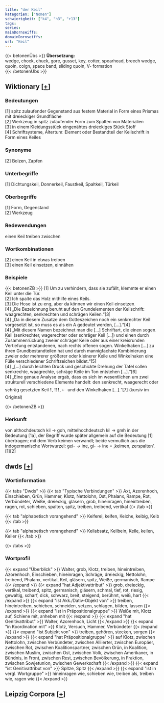 ```yaml
---
title: "der Keil"
kategorien: ["Nomen"]
schwierigkeit: ["k4", "h3", "r13"]
tags:
series:
mainDornseiffs:
domainDornseiffs:
url: "Keil"
---
```


{{< betonenÜbs >}}
**Übersetzung:**  
wedge, chock, chuck, gore, gusset, key, cotter, spearhead, breech wedge, quoin, coign, space band, sliding quoin, V-  formation  
{{< /betonenÜbs >}}

## Wiktionary [[+](https://de.wiktionary.org/wiki/Keil)]

### Bedeutungen
[1] spitz zulaufender Gegenstand aus festem Material in Form eines Prismas mit dreieckiger Grundfläche  
[2] Werkzeug in spitz zulaufender Form zum Spalten von Materialien  
[3] in einem Kleidungsstück eingenähtes dreieckiges Stück Stoff  
[4] Schriftsysteme, Altertum: Element oder Bestandteil der Keilschrift in Form eines Keiles  

### Synonyme
[2] Bolzen, Zapfen  

### Unterbegriffe
[1] Dichtungskeil, Donnerkeil, Faustkeil, Spaltkeil, Türkeil  

### Oberbegriffe
[1] Form, Gegenstand  
[2] Werkzeug  

### Redewendungen
einen Keil treiben zwischen  

### Wortkombinationen
[2] einen Keil in etwas treiben  
[3] einen Keil einsetzen, einnähen  

### Beispiele
{{< betonenZB >}}
[1] Um zu verhindern, dass sie zufällt, klemmte er einen Keil unter die Tür.  
[2] Ich spalte das Holz mithilfe eines Keils.  
[3] Die Hose ist zu eng, aber da können wir einen Keil einsetzen.  
[4] „Die Bezeichnung beruht auf den Grundelementen der Keilschrift: waagrechten, senkrechten und schrägen Keilen.“[3]  
[4] „Da in diesem Zusatze dem Gotteszeichen noch ein senkrechter Keil vorgesetzt ist, so muss es als ein A gedeutet werden, […].“[4]  
[4] „Mit diesem Namen bezeichnet man die […] Schriftart, die einen sogen. Keil (senkrechter, wagerechter oder schräger Keil […]) und einen durch Zusammenrückung zweier schräger Keile oder aus einer kreisrunden Vertiefung entstandenen, nach rechts offenen sogen. Winkelhaken […] zu ihren Grundbestandteilen hat und durch mannigfachste Kombinierung zweier oder mehrerer größerer oder kleinerer Keile und Winkelhaken eine Fülle verschiedener Schriftzeichen bildet.“[5]  
[4] „[…] durch leichten Druck und geschickte Drehung der Tafel sollen senkrechte, waagrechte, schräge Keile im Ton entstehen […].“[6]  
[4] „Eine genaue Analyse ergab, dass es sich im wesentlichen um zwei strukturell verschiedene Elemente handelt: den senkrecht, waagerecht oder schräg gesetzten Keil 𒁹, 𒁹𒁹𒁹, 𒀸 und den Winkelhaken [...].“[7] (kursiv im Original)  

{{< /betonenZB >}}
### Herkunft
von althochdeutsch kil → goh, mittelhochdeutsch kil → gmh in der Bedeutung [1a], der Begriff wurde später allgemein auf die Bedeutung [1] übertragen; mit dem Verb keimen verwandt; beide vermutlich aus die indogermanische Wortwurzel: gei- → ine, gi- → ine = ‚keimen, zerspalten‘.[1][2]  



## dwds [[+](https://www.dwds.de/wb/Keil)]

### Wortinformation
{{< tabs "Dwds" >}}
{{< tab "Typische Verbindungen" >}}
Axt, Azorenhoch, Einschieben, Grün, Hammer, Klotz, Nettolohn, Ost, Phalanx, Rampe, Rot, Verbündeter, Weiße, dreieckig, gläsern, grob, hineinragen, hineintreiben, ragen, rot, schieben, spalten, spitz, treiben, treibend, vertikal
{{< /tab >}}

{{< tab "alphabetisch vorangehend" >}}
Keiferei, keifen, Keiche, keibig, Keib
{{< /tab >}}

{{< tab "alphabetisch vorangehend" >}}
Keilabsatz, Keilbein, Keile, keilen, Keiler
{{< /tab >}}

{{< /tabs >}}

### Wortprofil
{{< expand "Überblick" >}} Walter, grob, Klotz, treiben, hineintreiben, Azorenhoch, Einschieben, hineinragen, Schräge, dreieckig, Nettolohn, treibend, Phalanx, vertikal, Keil, gläsern, spitz, Weiße, germanisch, Rampe {{< /expand >}}
{{< expand "hat Adjektivattribut" >}} grob, dreieckig, vertikal, treibend, spitz, germanisch, gläsern, schmal, tief, rot, riesig, gewaltig, scharf, dick, schwarz, breit, steigend, berühmt, weiß, hart {{< /expand >}}
{{< expand "ist Akk./Dativ-Objekt von" >}} treiben, hineintreiben, schieben, schneiden, setzen, schlagen, bilden, lassen {{< /expand >}}
{{< expand "ist in Präpositionalgruppe" >}} Weiße mit, Klotz auf, Schiene mit, anheben mit {{< /expand >}}
{{< expand "hat Genitivattribut" >}} Walter, Azorenhoch, Licht {{< /expand >}}
{{< expand "in Koordination mit" >}} Klotz, Versuch, Hammer, Verbündeter {{< /expand >}}
{{< expand "ist Subjekt von" >}} treiben, gehören, stecken, sorgen {{< /expand >}}
{{< expand "hat Präpositionalgruppe" >}} auf Klotz, zwischen Nettolohn, zwischen Verbündeter, zwischen Alliierter, zwischen Europäer, zwischen Rot, zwischen Koalitionspartner, zwischen Grün, in Koalition, zwischen Muslim, zwischen Ost, zwischen Volk, zwischen Amerikaner, in Bündnis, in Front, zwischen Rest, zwischen Bevölkerung, in Fraktion, zwischen Sowjetunion, zwischen Gewerkschaft {{< /expand >}}
{{< expand "ist Genitivattribut von" >}} Spitze, Spitz {{< /expand >}}
{{< expand "ist in vergl. Wortgruppe" >}} hineinragen wie, schieben wie, treiben als, treiben wie, ragen wie {{< /expand >}}

## Leipzig Corpora [[+](https://corpora.uni-leipzig.de/en/res?word=Keil&corpusId=deu_newscrawl-public_2018)]

